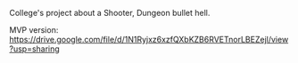 College's project about a Shooter, Dungeon bullet hell.

MVP version: https://drive.google.com/file/d/1N1Ryjxz6xzfQXbKZB6RVETnorLBEZejl/view?usp=sharing
